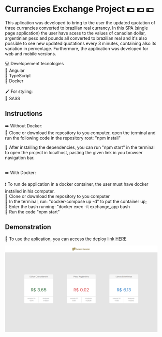 # Currancies Exchange Project :dollar: :euro: 💴

This aplication was developed to bring to the user the updated quotation of three currancies converted to brazilian real currancy. 
In this SPA (single page application) the user have acess to the values of canadian dollar, argentinian peso and pounds all converted to brazilian real and it's also possible to see new updated quotations every 3 minutes, containing also its variation in percentage. Furthermore, the application was developed for web and mobile versions.

:computer: Developement tecnologies</br>
:small_blue_diamond: Angular </br>
:small_blue_diamond: TypeScript </br>
:small_blue_diamond: Docker </br></br>
:paintbrush: For styling:</br>
:small_blue_diamond: SASS


## Instructions

:arrow_right: Without Docker:<br/>
:small_blue_diamond: Clone or download the repository to you computer, open the terminal and run the following code in the repository root: "npm install"</br>

:small_blue_diamond: After installing the dependencies, you can run "npm start" in the terminal to open the project in localhost, pasting the given link in you browser navigation bar.</br></br>

:arrow_right: With Docker:<br/>

:exclamation: To run de application in a docker container, the user must have docker installed in his computer.</br>
:small_blue_diamond: Clone or download the repository to you computer</br>
:small_blue_diamond: In the terminal, run: "docker-compose up -d" to put the container up;</br>
:small_blue_diamond: Enter the bash running: "docker exec -it exchange_app bash</br>
:small_blue_diamond: Run the code "npm start"


## Demonstration
:small_blue_diamond: To use the aplication, you can access the deploy link [HERE](https://currancy-exchange-frete-rapido.vercel.app/)</br>

![img](appPrintScreen.png)

